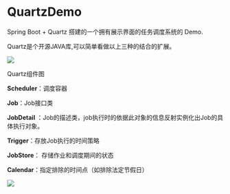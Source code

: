 # QuartzDemo
Spring Boot + Quartz 搭建的一个拥有展示界面的任务调度系统的 Demo.

Quartz是个开源JAVA库,可以简单看做以上三种的结合的扩展。

![](https://upload-images.jianshu.io/upload_images/59743-e0bcebfc55ebeac2.png?imageMogr2/auto-orient/strip%7CimageView2/2/w/668)

Quartz组件图

**Scheduler**：调度容器

**Job**：Job接口类

**JobDetail** ：Job的描述类，job执行时的依据此对象的信息反射实例化出Job的具体执行对象。

**Trigger**：存放Job执行的时间策略

**JobStore**： 存储作业和调度期间的状态

**Calendar**：指定排除的时间点（如排除法定节假日）

![](https://upload-images.jianshu.io/upload_images/59743-b08b2adde3f2f568.png?imageMogr2/auto-orient/strip%7CimageView2/2/w/691)
